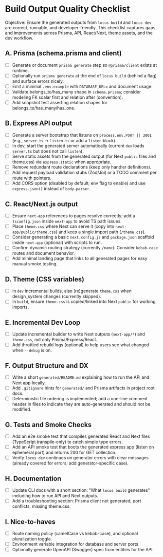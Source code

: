 # Build Output Quality Checklist

Objective: Ensure the generated outputs from `locus build` and `locus dev` are correct, runnable, and developer-friendly. This checklist captures gaps and improvements across Prisma, API, React/Next, theme assets, and the dev workflow.

## A. Prisma (schema.prisma and client)

- [ ] Generate or document `prisma generate` step so `@prisma/client` exists at runtime.
- [ ] Optionally run `prisma generate` at the end of `locus build` (behind a flag) and surface errors nicely.
- [ ] Emit a minimal `.env.example` with `DATABASE_URL=` and document usage.
- [ ] Validate belongs_to/has_many shape in `schema.prisma`; consider modeling FK scalar first and relation after (convention).
- [ ] Add snapshot test asserting relation shapes for belongs_to/has_many/has_one.

## B. Express API output

- [ ] Generate a server bootstrap that listens on `process.env.PORT || 3001` (e.g., `server.ts` -> `listen.ts` or add a `listen` block).
- [ ] In dev, start the generated server automatically (current `dev` loads `server.ts` but does not call `listen`).
- [ ] Serve static assets from the generated output (for Next `public` files and theme.css) via `express.static` when appropriate.
- [ ] Remove redundant route declarations (keep only handler definitions).
- [ ] Add request payload validation stubs (Zod/Joi) or a TODO comment per route with pointers.
- [ ] Add CORS option (disabled by default; env flag to enable) and use `express.json()` instead of `body-parser`.

## C. React/Next.js output

- [ ] Ensure `next-app` references to pages resolve correctly; add a `tsconfig.json` inside `next-app` to avoid TS path issues.
- [ ] Place `theme.css` where Next can serve it (copy into `next-app/public/theme.css`) and keep a single import path (`/theme.css`).
- [ ] Consider generating a basic `next.config.js` and `package.json` scaffold inside `next-app` (optional) with scripts to run.
- [ ] Confirm dynamic routing strategy (currently `/name`). Consider `kebab-case` routes and document behavior.
- [ ] Add minimal landing page that links to all generated pages for easy manual smoke testing.

## D. Theme (CSS variables)

- [ ] In `dev` incremental builds, also (re)generate `theme.css` when design_system changes (currently skipped).
- [ ] In `build`, ensure `theme.css` is copied/linked into Next `public` for working imports.

## E. Incremental Dev Loop

- [ ] Update incremental builder to write Next outputs (`next-app/*`) and `theme.css`, not only Prisma/Express/React.
- [ ] Add throttled rebuild logs (optional) to help users see what changed when `--debug` is on.

## F. Output Structure and DX

- [ ] Write a short `generated/README.md` explaining how to run the API and Next app locally.
- [ ] Add `.gitignore` hints for `generated/` and Prisma artifacts in project root docs.
- [ ] Deterministic file ordering is implemented; add a one-line comment header in files to indicate they are auto-generated and should not be modified.

## G. Tests and Smoke Checks

- [ ] Add an e2e smoke test that compiles generated React and Next files (TypeScript transpile-only) to catch simple type errors.
- [ ] Add an API smoke test that boots the generated express app (listen on ephemeral port) and returns 200 for GET collection.
- [ ] Verify `locus dev` continues on generator errors with clear messages (already covered for errors; add generator-specific case).

## H. Documentation

- [ ] Update CLI docs with a short section: "What `locus build` generates" including how to run API and Next outputs.
- [ ] Add a troubleshooting section: Prisma client not generated, port conflicts, missing theme.css.

## I. Nice-to-haves

- [ ] Route naming policy (camelCase vs kebab-case), and optional pluralization toggle.
- [ ] Environment variable integration for database and server ports.
- [ ] Optionally generate OpenAPI (Swagger) spec from entities for the API.
